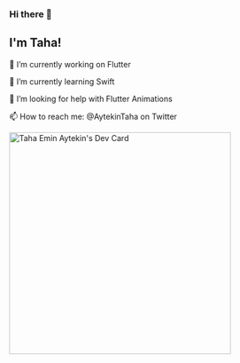 ### Hi there 👋

<!--
**t13n/t13n** is a ✨ _special_ ✨ repository because its `README.md` (this file) appears on your GitHub profile.

Here are some ideas to get you started:

🔭 I’m currently working on Flutter
🌱 I’m currently learning Swift
- 👯 I’m looking to collaborate on ...
🤔 I’m looking for help with Flutter Animations
- 💬 Ask me about ...
📫 How to reach me: @AytekinTaha on Twitter
- 😄 Pronouns: ...
- ⚡ Fun fact: ...
-->
## I'm Taha!
🔭 I’m currently working on Flutter

🌱 I’m currently learning Swift

🤔 I’m looking for help with Flutter Animations

📫 How to reach me: @AytekinTaha on Twitter

<a href="https://app.daily.dev/t13n"><img src="https://api.daily.dev/devcards/25eb1a9adb7a48fb9830a17e94b1eede.png?r=i3e" width="400" alt="Taha Emin Aytekin's Dev Card"/></a>
